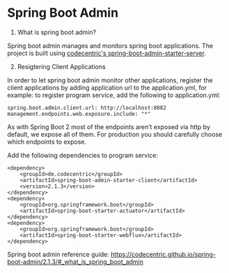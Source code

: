 # Spring Boot Admin
1. What is spring boot admin?

Spring boot admin manages and monitors spring boot applications. The project is built using [codecentric's spring-boot-admin-starter-server](https://github.com/codecentric/spring-boot-admin).

2. Resigtering Client Applications

In order to let spring boot admin monitor other applications, register the client applications by adding application url to the application.yml, for example: to register program service, add the following to application.yml:

```
spring.boot.admin.client.url: http://localhost:8082 
management.endpoints.web.exposure.include: "*"
```
As with Spring Boot 2 most of the endpoints aren’t exposed via http by default, we expose all of them. For production you should carefully choose which endpoints to expose.


Add the following dependencies to program service:

```
<dependency>
	<groupId>de.codecentric</groupId>
	<artifactId>spring-boot-admin-starter-client</artifactId>
	<version>2.1.3</version>
</dependency>
<dependency>
	<groupId>org.springframework.boot</groupId>
	<artifactId>spring-boot-starter-actuator</artifactId>
</dependency>
<dependency>
	<groupId>org.springframework.boot</groupId>
	<artifactId>spring-boot-starter-webflux</artifactId>
</dependency>
```



Spring boot admin reference guide:
https://codecentric.github.io/spring-boot-admin/2.1.3/#_what_is_spring_boot_admin
